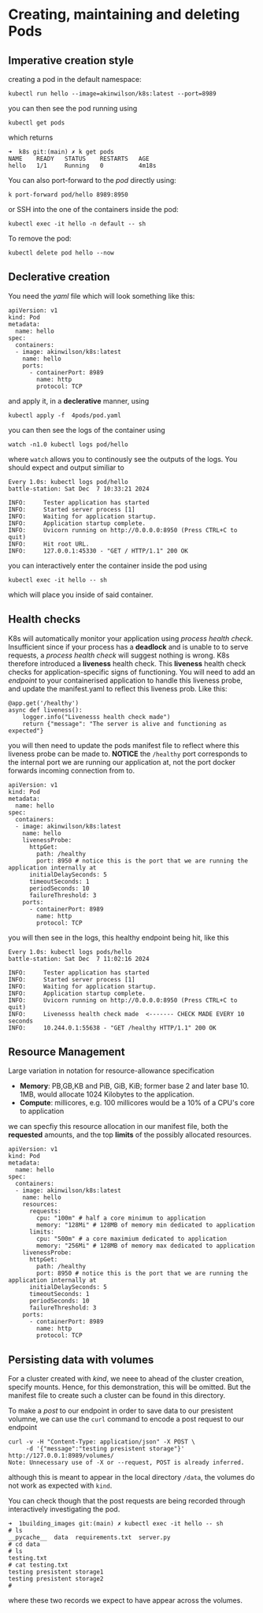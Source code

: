 # Creating, maintaining and deleting Pods 

## Imperative creation style 

creating a pod in the default namespace:
```
kubectl run hello --image=akinwilson/k8s:latest --port=8989
```
you can then see the pod running using 
```
kubectl get pods
```
which returns 
```
➜  k8s git:(main) ✗ k get pods
NAME    READY   STATUS    RESTARTS   AGE
hello   1/1     Running   0          4m18s
```
You can also port-forward to the *pod* directly using: 
```
k port-forward pod/hello 8989:8950
```
or SSH into the one of the containers inside the pod: 

```
kubectl exec -it hello -n default -- sh 
```
To remove the pod:
```
kubectl delete pod hello --now
```

## Declerative creation 

You need the *yaml* file which will look something like this: 

```
apiVersion: v1
kind: Pod 
metadata: 
  name: hello
spec:
  containers:
  - image: akinwilson/k8s:latest
    name: hello
    ports:
      - containerPort: 8989
        name: http
        protocol: TCP
```
and apply it, in a **declerative** manner, using 

```
kubectl apply -f  4pods/pod.yaml
```
you can then see the logs of the container using 
```
watch -n1.0 kubectl logs pod/hello
```
where `watch` allows you to continously see the outputs of the logs. You should expect and output similiar to
```
Every 1.0s: kubectl logs pod/hello                                                                                                                                                                battle-station: Sat Dec  7 10:33:21 2024

INFO:     Tester application has started
INFO:     Started server process [1]
INFO:     Waiting for application startup.
INFO:     Application startup complete.
INFO:     Uvicorn running on http://0.0.0.0:8950 (Press CTRL+C to quit)
INFO:     Hit root URL.
INFO:     127.0.0.1:45330 - "GET / HTTP/1.1" 200 OK
```
you can interactively enter the container inside the pod  using 
```
kubectl exec -it hello -- sh
```
which will place you inside of said container. 

## Health checks 
K8s will automatically monitor your application using *process health check*. Insufficient since if your process has a **deadlock** and is unable to to serve requests, a *process health check* will suggest nothing is wrong. K8s therefore introduced a **liveness** health check. This **liveness** health check checks for application-specific signs of functioning. You will need to add an *endpoint* to your containerised application to handle this liveness probe, and update the manifest.yaml to reflect this liveness prob. Like this: 

```
@app.get('/healthy')
async def liveness():
    logger.info("Livenesss health check made")
    return {"message": "The server is alive and functioning as expected"}
```
you will then need to update the pods manifest file to reflect where this liveness probe can be made to. **NOTICE** the `/healthy` port corresponds to the internal port we are running our application at, not the port docker forwards incoming connection from to. 

```
apiVersion: v1
kind: Pod 
metadata: 
  name: hello
spec:
  containers:
  - image: akinwilson/k8s:latest
    name: hello
    livenessProbe:
      httpGet:
        path: /healthy
        port: 8950 # notice this is the port that we are running the application internally at 
      initialDelaySeconds: 5
      timeoutSeconds: 1
      periodSeconds: 10
      failureThreshold: 3
    ports:
      - containerPort: 8989
        name: http
        protocol: TCP
```

you will then see in the logs, this healthy endpoint being hit, like this 

```
Every 1.0s: kubectl logs pods/hello                                                                                                                                                               battle-station: Sat Dec  7 11:02:16 2024

INFO:     Tester application has started
INFO:     Started server process [1]
INFO:     Waiting for application startup.
INFO:     Application startup complete.
INFO:     Uvicorn running on http://0.0.0.0:8950 (Press CTRL+C to quit)
INFO:     Livenesss health check made  <------- CHECK MADE EVERY 10 seconds
INFO:     10.244.0.1:55638 - "GET /healthy HTTP/1.1" 200 OK
```

## Resource Management 
Large variation in notation for resource-allowance specification 
- **Memory**: PB,GB,KB and PiB, GiB, KiB; former base 2 and later base 10. 1MB, would allocate 1024 Kilobytes to the application. 
- **Compute**: millicores, e.g. 100 millicores would be a 10% of a CPU's core to application 

we can specfiy this resource allocation in our manifest file, both the **requested** amounts, and the top **limits** of the possibly allocated resources.  

```
apiVersion: v1
kind: Pod 
metadata: 
  name: hello
spec:
  containers:
  - image: akinwilson/k8s:latest
    name: hello
    resources:
      requests:
        cpu: "100m" # half a core minimum to application 
        memory: "128Mi" # 128MB of memory min dedicated to application 
      limits:
        cpu: "500m" # a core maximium dedicated to application 
        memory: "256Mi" # 128MB of memory max dedicated to application 
    livenessProbe:
      httpGet:
        path: /healthy
        port: 8950 # notice this is the port that we are running the application internally at 
      initialDelaySeconds: 5
      timeoutSeconds: 1
      periodSeconds: 10
      failureThreshold: 3
    ports:
      - containerPort: 8989
        name: http
        protocol: TCP
```
## Persisting data with volumes 

For a cluster created with *kind*, we neee to ahead of the cluster creation, specify mounts. Hence, for this demonstration, this will be omitted. But the manifest file to create such a cluster can be found in this directory. 


To make a *post* to our endpoint in order to save data to our presistent volumne, we can use the `curl` command to encode a post request to our endpoint 
```
curl -v -H "Content-Type: application/json" -X POST \
     -d '{"message":"testing presistent storage"}' http://127.0.0.1:8989/volumes/
Note: Unnecessary use of -X or --request, POST is already inferred.
```
although this is meant to appear in the local directory `/data`, the volumes do not work as expected with `kind`.

You can check though that the post requests are being recorded through interactively investigating the pod. 

```
➜  1building_images git:(main) ✗ kubectl exec -it hello -- sh
# ls
__pycache__  data  requirements.txt  server.py
# cd data
# ls      
testing.txt
# cat testing.txt
testing presistent storage1
testing presistent storage2
# 
```
where these two records we expect to have appear across the volumes.